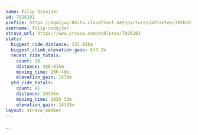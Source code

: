 ```yaml
---
name: Filip Sznajder
id: 7026101
profile: https://dgalywyr863hv.cloudfront.net/pictures/athletes/7026101/2123836/17/large.jpg
username: filip-sznajder
strava_url: https://www.strava.com/athletes/7026101
stats:
  biggest_ride_distance: 335.92km
  biggest_climb_elevation_gain: 637.2m
  recent_ride_totals:
    count: 10
    distance: 486.01km
    moving_time: 20h 48m
    elevation_gain: 1836m
  ytd_ride_totals:
    count: 81
    distance: 3994km
    moving_time: 183h 33m
    elevation_gain: 18395m
layout: strava_member
--- 
```

...
